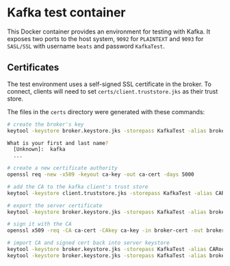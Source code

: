 # Kafka test container

This Docker container provides an environment for testing with Kafka. It exposes two ports to the host system, `9092` for `PLAINTEXT` and `9093` for `SASL/SSL` with username `beats` and password `KafkaTest`.

## Certificates

The test environment uses a self-signed SSL certificate in the broker. To connect, clients will need to set `certs/client.truststore.jks` as their trust store.

The files in the `certs` directory were generated with these commands:

```sh
# create the broker's key
keytool -keystore broker.keystore.jks -storepass KafkaTest -alias broker -validity 5000 -keyalg RSA -genkey

What is your first and last name?
  [Unknown]:  kafka
  ...

# create a new certificate authority
openssl req -new -x509 -keyout ca-key -out ca-cert -days 5000

# add the CA to the kafka client's trust store
keytool -keystore client.truststore.jks -storepass KafkaTest -alias CARoot -keyalg RSA -import -file ca-cert

# export the server certificate
keytool -keystore broker.keystore.jks -storepass KafkaTest -alias broker -certreq -file broker-cert

# sign it with the CA
openssl x509 -req -CA ca-cert -CAkey ca-key -in broker-cert -out broker-cert-signed -days 5000 -CAcreateserial -passin pass:KafkaTest

# import CA and signed cert back into server keystore
keytool -keystore broker.keystore.jks -storepass KafkaTest -alias CARoot -import -file ca-cert
keytool -keystore broker.keystore.jks -storepass KafkaTest -alias broker -import -file broker-cert-signed

```
